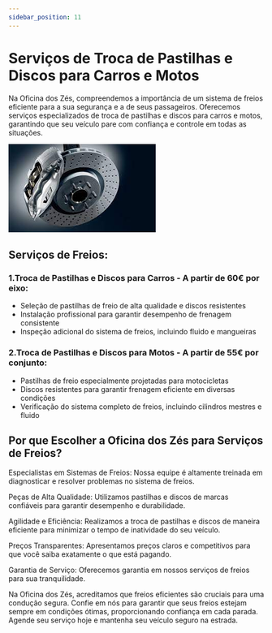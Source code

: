 ```yaml
---
sidebar_position: 11
---
```


# Serviços de Troca de Pastilhas e Discos para Carros e Motos 

Na Oficina dos Zés, compreendemos a importância de um sistema de freios eficiente para a sua segurança e a de seus passageiros. Oferecemos serviços especializados de troca de pastilhas e discos para carros e motos, garantindo que seu veículo pare com confiança e controle em todas as situações.

![Alt text](image-3.png)

## Serviços de Freios:

### 1.Troca de Pastilhas e Discos para Carros - A partir de 60€ por eixo:

- Seleção de pastilhas de freio de alta qualidade e discos resistentes
- Instalação profissional para garantir desempenho de frenagem consistente
- Inspeção adicional do sistema de freios, incluindo fluido e mangueiras
### 2.Troca de Pastilhas e Discos para Motos - A partir de 55€ por conjunto:

- Pastilhas de freio especialmente projetadas para motocicletas
- Discos resistentes para garantir frenagem eficiente em diversas condições
- Verificação do sistema completo de freios, incluindo cilindros mestres e fluido

## Por que Escolher a Oficina dos Zés para Serviços de Freios?

Especialistas em Sistemas de Freios: Nossa equipe é altamente treinada em diagnosticar e resolver problemas no sistema de freios.

Peças de Alta Qualidade: Utilizamos pastilhas e discos de marcas confiáveis para garantir desempenho e durabilidade.

Agilidade e Eficiência: Realizamos a troca de pastilhas e discos de maneira eficiente para minimizar o tempo de inatividade do seu veículo.

Preços Transparentes: Apresentamos preços claros e competitivos para que você saiba exatamente o que está pagando.

Garantia de Serviço: Oferecemos garantia em nossos serviços de freios para sua tranquilidade.

Na Oficina dos Zés, acreditamos que freios eficientes são cruciais para uma condução segura. Confie em nós para garantir que seus freios estejam sempre em condições ótimas, proporcionando confiança em cada parada. Agende seu serviço hoje e mantenha seu veículo seguro na estrada.